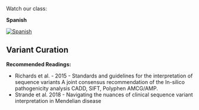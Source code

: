 Watch our class: 

**Spanish**

[![Spanish](https://img.youtube.com/vi/WOFZH74Y8DQ/0.jpg)](https://youtube.com/watch?v=WOFZH74Y8DQ)


## Variant Curation

**Recommended Readings:**
- Richards et al. - 2015 - Standards and guidelines for the interpretation of sequence variants A joint consensus recommendation of the
In-silico pathogenicity analysis CADD, SIFT, Polyphen AMCG/AMP.
- Strande et al. 2018 - Navigating the nuances of clinical sequence variant interpretation in Mendelian disease
